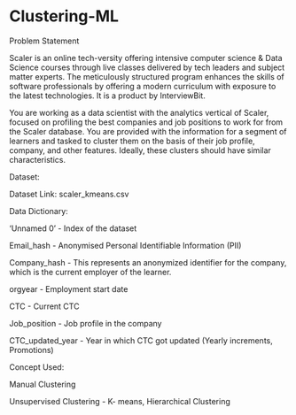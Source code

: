 # Clustering-ML
Problem Statement

Scaler is an online tech-versity offering intensive computer science & Data Science courses through live classes delivered by tech leaders and subject matter experts. The meticulously structured program enhances the skills of software professionals by offering a modern curriculum with exposure to the latest technologies. It is a product by InterviewBit.

You are working as a data scientist with the analytics vertical of Scaler, focused on profiling the best companies and job positions to work for from the Scaler database. You are provided with the information for a segment of learners and tasked to cluster them on the basis of their job profile, company, and other features. Ideally, these clusters should have similar characteristics.


Dataset:

Dataset Link: scaler_kmeans.csv


Data Dictionary:

‘Unnamed 0’ - Index of the dataset

Email_hash - Anonymised Personal Identifiable Information (PII)

Company_hash - This represents an anonymized identifier for the company, which is the current employer of the learner.

orgyear - Employment start date

CTC - Current CTC

Job_position - Job profile in the company

CTC_updated_year - Year in which CTC got updated (Yearly increments, Promotions)


Concept Used:

Manual Clustering

Unsupervised Clustering - K- means, Hierarchical Clustering

